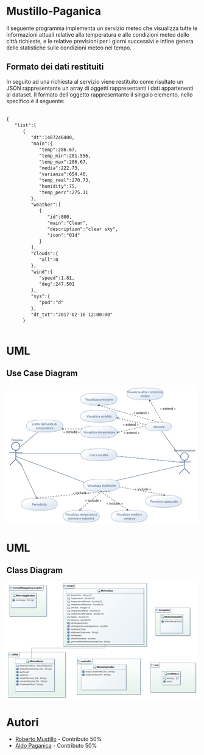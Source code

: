 # Mustillo-Paganica
Il seguente programma implementa un servizio meteo che visualizza tutte le informazioni attuali relative alla temperatura e alle condizioni meteo delle città richieste, e le relative previsioni per i giorni successivi e infine genera delle statistiche sulle condizioni meteo nel tempo.

## Formato dei dati restituiti
In seguito ad una richiesta al servizio viene restituito come risultato un JSON rappresentante un array di oggetti rappresentanti i dati appartenenti al dataset. Il formato dell'oggetto rappresentante il singolo elemento, nello specifico è il seguente:
```
	                          
{
   "list":[
      {
         "dt":1487246400,
         "main":{
            "temp":286.67,
            "temp_min":281.556,
            "temp_max":286.67,
            "media":222.73,
            "varianza":654.46,
            "temp_real":270.73,
            "humidity":75,
            "temp_perc":275.11
         },
         "weather":[
            {
               "id":800,
               "main":"Clear",
               "description":"clear sky",
               "icon":"01d"
            }
         ],
         "clouds":{
            "all":0
         },
         "wind":{
            "speed":1.81,
            "deg":247.501
         },
         "sys":{
            "pod":"d"
         },
         "dt_txt":"2017-02-16 12:00:00"
      }
                          

```

# UML
## Use Case Diagram

<img src ="/Mustillo-Paganica Use Case Diagram.png"/>

# UML
## Class Diagram
<img src ="/Mustillo-Paganica Class Diagram.jpg"/>

# Autori

- [Roberto Mustillo](https://github.com/RobertoMustillo) - Contributo 50%
- [Aldo Paganica](https://github.com/AldoPaganica) - Contributo 50%
